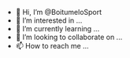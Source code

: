 - 👋 Hi, I’m @BoitumeloSport
- 👀 I’m interested in ...
- 🌱 I’m currently learning ...
- 💞️ I’m looking to collaborate on ...
- 📫 How to reach me ...

<!---
BoitumeloSport/BoitumeloSport is a ✨ special ✨ repository because its `README.md` (this file) appears on your GitHub profile.
You can click the Preview link to take a look at your changes.
--->
